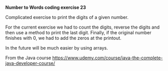 **Number to Words coding exercise 23**

Complicated exercise to print the digits of a given number.

For the current exercise we had to count the digits, 
reverse the digits and then use a method to print the last digit.
Finally, if the original number finishes with 0, we had to add the zeros at the printout. 

In the future will be much easier by using arrays.


From the Java course https://www.udemy.com/course/java-the-complete-java-developer-course/